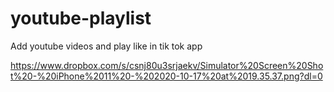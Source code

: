 # youtube-playlist
Add youtube videos and play like in tik tok app

https://www.dropbox.com/s/csnj80u3srjaekv/Simulator%20Screen%20Shot%20-%20iPhone%2011%20-%202020-10-17%20at%2019.35.37.png?dl=0

